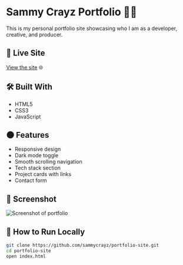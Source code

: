# Sammy Crayz Portfolio 💼✨

This is my personal portfolio site showcasing who I am as a developer, creative, and producer.

## 🚀 Live Site
[View the site](https://sammycrayz.github.io/portfolio-site/) 🌐

## 🛠️ Built With
- HTML5
- CSS3
- JavaScript

## 🌑 Features
- Responsive design
- Dark mode toggle
- Smooth scrolling navigation
- Tech stack section
- Project cards with links
- Contact form

## 📸 Screenshot
![Screenshot of portfolio](./screenshot.png)

## 📂 How to Run Locally
```bash
git clone https://github.com/sammycrayz/portfolio-site.git
cd portfolio-site
open index.html
